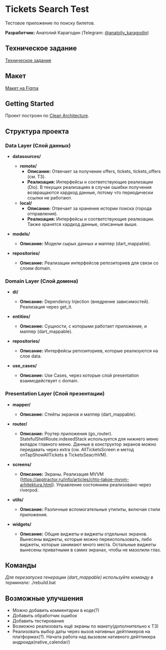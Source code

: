 # Tickets Search Test

Тестовое приложение по поиску билетов.

**Разработчик:** Анатолий Карагодин (Telegram: [@anatoliy_karagodin](https://t.me/anatoliy_karagodin))

## Техническое задание

[Техническое задание](https://docs.google.com/document/d/12Y_xmJG-B-g51Lhwm69vTf8T00mVImH5AYhZWAEX__Y/edit)

## Макет

[Макет на Figma](https://www.figma.com/design/u59qhHjKOpI2GmKuDRZBf8/Effective-Mobile.-%D0%A2%D0%B5%D1%81%D1%82%D0%BE%D0%B2%D0%BE%D0%B5-%D0%B7%D0%B0%D0%B4%D0%B0%D0%BD%D0%B8%D0%B5-%D0%B4%D0%BB%D1%8F-%D1%80%D0%B0%D0%B7%D1%80%D0%B0%D0%B1%D0%BE%D1%82%D1%87%D0%B8%D0%BA%D0%BE%D0%B2.-%D0%9F%D1%80%D0%BE%D0%B4%D0%B0%D0%B6%D0%B0-%D0%B0%D0%B2%D0%B8%D0%B0%D0%B1%D0%B8%D0%BB%D0%B5%D1%82%D0%BE%D0%B2?node-id=2974-1089&t=JbhTqGr8v7NZHCZW-0)

## Getting Started

Проект построен по [Clean Architecture](https://habr.com/ru/companies/otus/articles/732178/).

## Структура проекта

### Data Layer (Слой данных)

- **datasources/**
  - **remote/** 
    - **Описание:** Отвечает за получение offers, tickets, tickets_offers (см. ТЗ).
    - **Реализация:** Интерфейсы и соответствующие реализации (Dio). В текущих реализациях в случае ошибки получения возвращаются хардкод данные, потому что периодически ссылки не работают.
  - **local/**
    - **Описание:** Отвечает за хранение истории поиска (города отправления).
    - **Реализация:** Интерфейсы и соответствующие реализации. Также хранятся хардкод данные, описанные выше.
    
- **models/**
  - **Описание:** Модели сырых данных и маппер (dart_mappable).

- **repositories/**
  - **Описание:** Реализации интерфейсов репозиториев для связи со слоем domain.

### Domain Layer (Слой домена)

- **di/**
  - **Описание:** Dependency Injection (внедрение зависимостей). Реализация через get_it.

- **entities/**
  - **Описание:** Сущности, с которыми работает приложение, и маппер (dart_mappable).

- **repositories/**
  - **Описание:** Интерфейсы репозиториев, которые реализуются на слое data.

- **use_cases/**
  - **Описание:** Use Cases, через которые слой presentation взаимодействует с domain.

### Presentation Layer (Слой презентации)

- **mapper/**
  - **Описание:** Стейты экранов и маппер (dart_mappable).

- **router/**
  - **Описание:** Роутер приложения (go_router). StatefulShellRoute.indexedStack используется для нижнего меню вкладок главного меню. Данные в конструктор экранов можно передавать через extra (см. AllTicketsScreen и метод onTapShowAllTickets в TicketsSeacrhVM).

- **screens/** 
  - **Описание:** Экраны. Реализация MVVM (https://apptractor.ru/info/articles/chto-takoe-mvvm-arhitektura.html). Управление состоянием реализовано через riverpod.

- **utils/**
  - **Описание:** Различные вспомогательные утилиты, включая стили приложения.

- **widgets/**
  - **Описание:** Общие виджеты и виджеты отдельных экранов. Вынесены виджеты, которые можно переиспользовать, либо виджеты, которые занимают много места. Остальные виджеты вынесены приватными в самих экранах, чтобы не мазолили глаз.

## Команды

*Для перезапуска генерации (dart_mappable) используйте команду в терминале:*
  ./rebuild.bat

## Возможные улучшения

  - Можно добавить комментарии в коде(?)
  - Добавить обработчик ошибок
  - Добавить тестирование
  - Возможно реализовать ещё экраны по макету(дополнительно к ТЗ) 
  - Реализовать выбор даты через вызов нативных дейтпикеров на платформах(?). Начата работа над вызовом нативного дейтпикера андроида(native_calendar/)